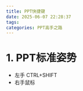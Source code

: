 ```yaml
---
title: PPT快捷键
date: 2025-06-07 22:28:37
tags:
categories: PPT高手之路
---
```


# 1. PPT标准姿势

- 左手 CTRL+SHIFT
- 右手鼠标
